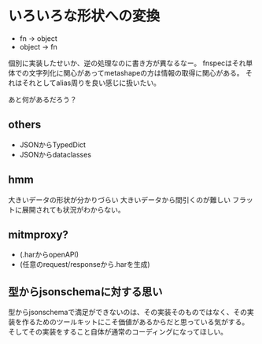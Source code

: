# いろいろな形状への変換

- fn -> object
- object -> fn

個別に実装したせいか、逆の処理なのに書き方が異なるなー。
fnspecはそれ単体での文字列化に関心があってmetashapeの方は情報の取得に関心がある。
それはそれとしてalias周りを良い感じに扱いたい。

あと何があるだろう？

## others

- JSONからTypedDict
- JSONからdataclasses

## hmm

大きいデータの形状が分かりづらい
大きいデータから間引くのが難しい
フラットに展開されても状況がわからない。

## mitmproxy?

- (.harからopenAPI)
- (任意のrequest/responseから.harを生成)

## 型からjsonschemaに対する思い

型からjsonschemaで満足ができないのは、その実装そのものではなく、その実装を作るためのツールキットにこそ価値があるからだと思っている気がする。
そしてその実装をすること自体が通常のコーディングになってほしい。
